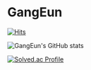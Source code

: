# GangEun

[![Hits](https://hits.seeyoufarm.com/api/count/incr/badge.svg?url=https%3A%2F%2Fgithub.com%2FGangEunzzang%2FGangEun%2Fedit%2Fmain%2FREADME.md&count_bg=%2379C83D&title_bg=%23555555&icon=&icon_color=%23E7E7E7&title=hits&edge_flat=false)](https://hits.seeyoufarm.com)

![GangEun's GitHub stats](https://github-readme-stats.vercel.app/api?username=GangEunzzang&show_icons=true&theme=radical)

[![Solved.ac Profile](http://mazassumnida.wtf/api/v2/generate_badge?boj=rkddms0420)](https://solved.ac/rkddms0420/)
